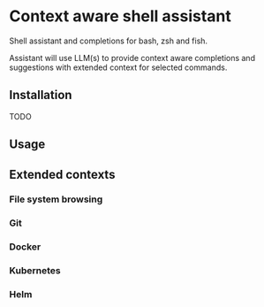 # Context aware shell assistant

Shell assistant and completions for bash, zsh and fish.

Assistant will use LLM(s) to provide context aware completions and suggestions with extended context for selected commands.

## Installation

TODO

## Usage

## Extended contexts

### File system browsing

### Git

### Docker

### Kubernetes

### Helm

